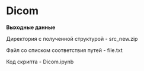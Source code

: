 # Dicom

**Выходные данные**

Директория с полученной структурой - src_new.zip

Файл со списком соответствия путей - file.txt

Код скрипта - Dicom.ipynb
